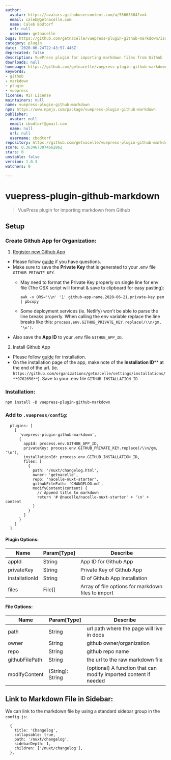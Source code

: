 ```yaml
---
author:
  avatar: https://avatars.githubusercontent.com/u/55663384?v=4
  email: caleb@getnacelle.com
  name: Caleb Bodtorf
  url: null
  username: getnacelle
bugs: https://github.com/getnacelle/vuepress-plugin-github-markdown/issues
category: plugin
date: '2020-06-24T22:43:57.446Z'
deprecated: false
description: VuePress plugin for importing markdown files from Github
downloads: null
homepage: https://github.com/getnacelle/vuepress-plugin-github-markdown#readme
keywords:
- github
- markdown
- plugin
- vuepress
license: MIT License
maintainers: null
name: vuepress-plugin-github-markdown
npm: https://www.npmjs.com/package/vuepress-plugin-github-markdown
publisher:
  avatar: null
  email: cbodtorf@gmail.com
  name: null
  url: null
  username: cbodtorf
repository: https://github.com/getnacelle/vuepress-plugin-github-markdown
score: 0.3634673074662862
stars: 0
unstable: false
version: 1.0.3
watchers: 0

---
```


# vuepress-plugin-github-markdown

> VuePress plugin for importing markdown from Github

## Setup

### Create Github App for Organization:

1. [Register new Github App](https://github.com/organizations/H2Know/settings/apps/new)
  - Please follow [guide](https://developer.github.com/apps/building-github-apps/creating-a-github-app/) if you have questions.
  - Make sure to save the **Private Key** that is generated to your .env file `GITHUB_PRIVATE_KEY`.
      - May need to format the Private Key properly on single line for env file (The OSX script will format & save to clipboard for easy pasting):

        `awk -v ORS='\\n' '1' github-app-name.2020-06-21.private-key.pem | pbcopy`
      - Some deployment services (ie. Netlify) won't be able to parse the line breaks properly. When calling the env variable replace the line breaks like this: `process.env.GITHUB_PRIVATE_KEY.replace(/\\n/gm, '\n')`.
  - Also save the **App ID** to your .env file `GITHUB_APP_ID`.

2. Install Github App
  - Please follow [guide](https://developer.github.com/apps/installing-github-apps/) for installation.
  - On the installation page of the app, make note of the **Installation ID**** at the end of the url. (ie. `https://github.com/organizations/getnacelle/settings/installations/**9762656**`). Save to your .env file `GITHUB_INSTALLATION_ID`

### Installation:

`npm install -D vuepress-plugin-github-markdown`

### Add to `.vuepress/config`:

```
  plugins: [
    [
      'vuepress-plugin-github-markdown',
      {
        appId: process.env.GITHUB_APP_ID,
        privateKey: process.env.GITHUB_PRIVATE_KEY.replace(/\\n/gm, '\n'),
        installationId: process.env.GITHUB_INSTALLATION_ID,
        files: [
          {
            path: '/nuxt/changelog.html',
            owner: 'getnacelle',
            repo: 'nacelle-nuxt-starter',
            githubFilePath: 'CHANGELOG.md',
            modifyContent(content) {
              // Append title to markdown
              return '# @nacelle/nacelle-nuxt-starter' + '\n' + content
            }
          }
        ]
      }
    ]
  ]
```

#### Plugin Options:

| Name | Param[Type] | Describe |
| ---- | --------- | -------- |
| appId | String | App ID for Github App |
| privateKey | String | Private Key of Github App |
| installationId | String | ID of Github App installation |
| files | File[] | Array of file options for markdown files to import |

#### File Options:

| Name | Param[Type] | Describe |
| ---- | --------- | -------- |
| path | String | url path where the page will live in docs |
| owner | String | github owner/organization |
| repo | String | github repo name |
| githubFilePath | String | the url to the raw markdown file |
| modifyContent | (String): String | (optional) A function that can modify imported content if needed |


## Link to Markdown File in Sidebar:

We can link to the markdown file by using a standard sidebar group in the `config.js`:

```
  {
    title: 'Changelog',
    collapsable: true,
    path: '/nuxt/changelog',
    sidebarDepth: 1,
    children: ['/nuxt/changelog'],
  },
```